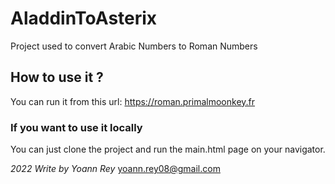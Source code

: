 # AladdinToAsterix

Project used to convert Arabic Numbers to Roman Numbers

## How to use it ?

You can run it from this url: <https://roman.primalmoonkey.fr>

### If you want to use it locally

You can just clone the project and run the main.html page on your navigator.



*2022 Write by Yoann Rey* yoann.rey08@gmail.com

